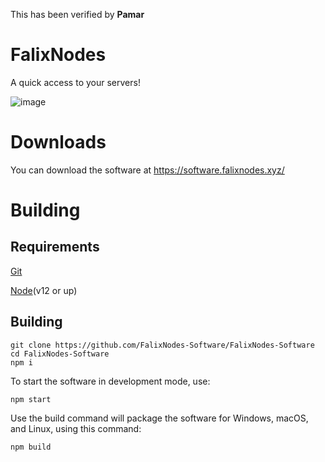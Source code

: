This has been verified by __Pamar__
# FalixNodes
A quick access to your servers!

![image](https://software.falixnodes.xyz/src/images/preview.png)

# Downloads
You can download the software at https://software.falixnodes.xyz/

# Building

## Requirements
[Git](https://git-scm.com/downloads)

[Node](https://nodejs.org/en/download/)(v12 or up)

## Building
```
git clone https://github.com/FalixNodes-Software/FalixNodes-Software
cd FalixNodes-Software
npm i
```
To start the software in development mode, use:
```
npm start
```
Use the build command will package the software for Windows, macOS, and Linux, using this command:
```
npm build
```
